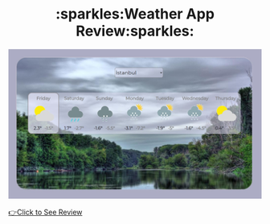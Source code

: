 <h1 align="center">:sparkles:Weather App Review:sparkles:</h1>

<p align="center">
  <img src="/images/app-img.jpg" width="900px" title="weather-app-review">
</p>

[:point_right:Click to See Review](https://cocky-gates-8af754.netlify.app/)
